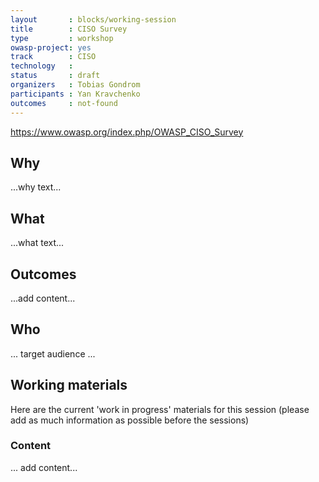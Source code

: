 ```yaml
---
layout       : blocks/working-session
title        : CISO Survey
type         : workshop
owasp-project: yes
track        : CISO
technology   :
status       : draft
organizers   : Tobias Gondrom
participants : Yan Kravchenko
outcomes     : not-found
---
```


https://www.owasp.org/index.php/OWASP_CISO_Survey


## Why

...why text...

## What

...what text...

## Outcomes

...add content...

## Who

... target audience ...

## Working materials

Here are the current 'work in progress' materials for this session (please add as much information as possible before the sessions)

### Content

... add content...
